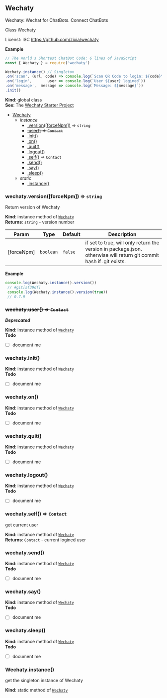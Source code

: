 <a name="Wechaty"></a>

## Wechaty
Wechaty: Wechat for ChatBots.
Connect ChatBots

Class Wechaty

Licenst: ISC
https://github.com/zixia/wechaty


**Example**

```ts
// The World's Shortest ChatBot Code: 6 lines of JavaScript
const { Wechaty } = require('wechaty')

Wechaty.instance() // Singleton
.on('scan', (url, code) => console.log(`Scan QR Code to login: ${code}\n${url}`))
.on('login',       user => console.log(`User ${user} logined`))
.on('message',  message => console.log(`Message: ${message}`))
.init()
```

**Kind**: global class  
**See**: The <a href="https://github.com/lijiarui/wechaty-getting-started">Wechaty Starter Project</a>  

* [Wechaty](#Wechaty)
    * _instance_
        * [.version([forceNpm])](#Wechaty+version) ⇒ <code>string</code>
        * ~~[.user()](#Wechaty+user) ⇒ <code>Contact</code>~~
        * [.init()](#Wechaty+init)
        * [.on()](#Wechaty+on)
        * [.quit()](#Wechaty+quit)
        * [.logout()](#Wechaty+logout)
        * [.self()](#Wechaty+self) ⇒ <code>Contact</code>
        * [.send()](#Wechaty+send)
        * [.say()](#Wechaty+say)
        * [.sleep()](#Wechaty+sleep)
    * _static_
        * [.instance()](#Wechaty.instance)

<a name="Wechaty+version"></a>

### wechaty.version([forceNpm]) ⇒ <code>string</code>
Return version of Wechaty

**Kind**: instance method of <code>[Wechaty](#Wechaty)</code>  
**Returns**: <code>string</code> - version number  

| Param | Type | Default | Description |
| --- | --- | --- | --- |
| [forceNpm] | <code>boolean</code> | <code>false</code> | if set to true, will only return the version in package.json.                            otherwise will return git commit hash if .git exists. |

**Example**  
```js
console.log(Wechaty.instance().version())
 // #git[af39df]
 console.log(Wechaty.instance().version(true))
 // 0.7.9
```
<a name="Wechaty+user"></a>

### ~~wechaty.user() ⇒ <code>Contact</code>~~
***Deprecated***

**Kind**: instance method of <code>[Wechaty](#Wechaty)</code>  
**Todo**

- [ ] document me

<a name="Wechaty+init"></a>

### wechaty.init()
**Kind**: instance method of <code>[Wechaty](#Wechaty)</code>  
**Todo**

- [ ] document me

<a name="Wechaty+on"></a>

### wechaty.on()
**Kind**: instance method of <code>[Wechaty](#Wechaty)</code>  
**Todo**

- [ ] document me

<a name="Wechaty+quit"></a>

### wechaty.quit()
**Kind**: instance method of <code>[Wechaty](#Wechaty)</code>  
**Todo**

- [ ] document me

<a name="Wechaty+logout"></a>

### wechaty.logout()
**Kind**: instance method of <code>[Wechaty](#Wechaty)</code>  
**Todo**

- [ ] document me

<a name="Wechaty+self"></a>

### wechaty.self() ⇒ <code>Contact</code>
get current user

**Kind**: instance method of <code>[Wechaty](#Wechaty)</code>  
**Returns**: <code>Contact</code> - current logined user  
<a name="Wechaty+send"></a>

### wechaty.send()
**Kind**: instance method of <code>[Wechaty](#Wechaty)</code>  
**Todo**

- [ ] document me

<a name="Wechaty+say"></a>

### wechaty.say()
**Kind**: instance method of <code>[Wechaty](#Wechaty)</code>  
**Todo**

- [ ] document me

<a name="Wechaty+sleep"></a>

### wechaty.sleep()
**Kind**: instance method of <code>[Wechaty](#Wechaty)</code>  
**Todo**

- [ ] document me

<a name="Wechaty.instance"></a>

### Wechaty.instance()
get the singleton instance of Wechaty

**Kind**: static method of <code>[Wechaty](#Wechaty)</code>  
